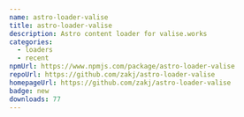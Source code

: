```yaml
---
name: astro-loader-valise
title: astro-loader-valise
description: Astro content loader for valise.works
categories:
  - loaders
  - recent
npmUrl: https://www.npmjs.com/package/astro-loader-valise
repoUrl: https://github.com/zakj/astro-loader-valise
homepageUrl: https://github.com/zakj/astro-loader-valise
badge: new
downloads: 77
---
```

